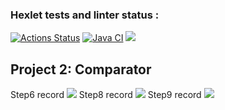 ### Hexlet tests and linter status :
[![Actions Status](https://github.com/CherepovAlex/java-project-71/actions/workflows/hexlet-check.yml/badge.svg)](https://github.com/CherepovAlex/java-project-71/actions)
[![Java CI](https://github.com/CherepovAlex/java-project-71/actions/workflows/main.yml/badge.svg)](https://github.com/CherepovAlex/java-project-71/actions/workflows/main.yml)
<a href="https://codeclimate.com/github/CherepovAlex/java-project-71/maintainability"><img src="https://api.codeclimate.com/v1/badges/6e08f1174a9465138625/maintainability" /></a>
<br>
<h2><b>Project 2: Comparator</b></h2>
Step6 record
<a href="https://asciinema.org/a/cP77eqc96c3ua01PSu9hIRfYY" target="_blank"><img src="https://asciinema.org/a/cP77eqc96c3ua01PSu9hIRfYY.svg" /></a>
Step8 record
<a href="https://asciinema.org/a/s7GLivLUR3fTkj6jWf5oTPzB2" target="_blank"><img src="https://asciinema.org/a/s7GLivLUR3fTkj6jWf5oTPzB2.svg" /></a>
Step9 record
<a href="https://asciinema.org/a/Yv48JoAvkPdiAv7bP5peLNYKa" target="_blank"><img src="https://asciinema.org/a/Yv48JoAvkPdiAv7bP5peLNYKa.svg" /></a>